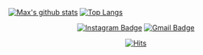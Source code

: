 [![Max's github stats](https://github-readme-stats.vercel.app/api?username=seenewmax&show_icons=true&hide=stars&count_private=true)](https://github.com/anuraghazra/github-readme-stats)
[![Top Langs](https://github-readme-stats.vercel.app/api/top-langs/?username=seenewmax&layout=compact&langs_count=6)](https://github.com/anuraghazra/github-readme-stats)
  
<div align=center>

  [![Instagram Badge](https://img.shields.io/badge/-Instagram-dd2a7b?style=flat-square&logo=instagram&logoColor=white&link=https://www.instagram.com/seenewmax/?hl=ko)](https://www.instagram.com/jy__0413/?hl=ko)
  [![Gmail Badge](https://img.shields.io/badge/Gmail-d14836?style=flat-square&logo=Gmail&logoColor=white&link=mailto:max@petner.kr)](mailto:juyeonglee0413@gmail.com)  
  
  [![Hits](https://hits.seeyoufarm.com/api/count/incr/badge.svg?url=https%3A%2F%2Fgithub.com%2Fseenewmax%2Fhit-counter&count_bg=%23E85A71&title_bg=%23A5D296&icon=&icon_color=%23E7E7E7&title=hits&edge_flat=false)](https://hits.seeyoufarm.com)
  
</div>

<!--
**seenewmax/seenewmax** is a ✨ _special_ ✨ repository because its `README.md` (this file) appears on your GitHub profile.

Here are some ideas to get you started:

- 🔭 I’m currently working on ...
- 🌱 I’m currently learning ...
- 👯 I’m looking to collaborate on ...
- 🤔 I’m looking for help with ...
- 💬 Ask me about ...
- 📫 How to reach me: ...
- 😄 Pronouns: ...
- ⚡ Fun fact: ...
-->
